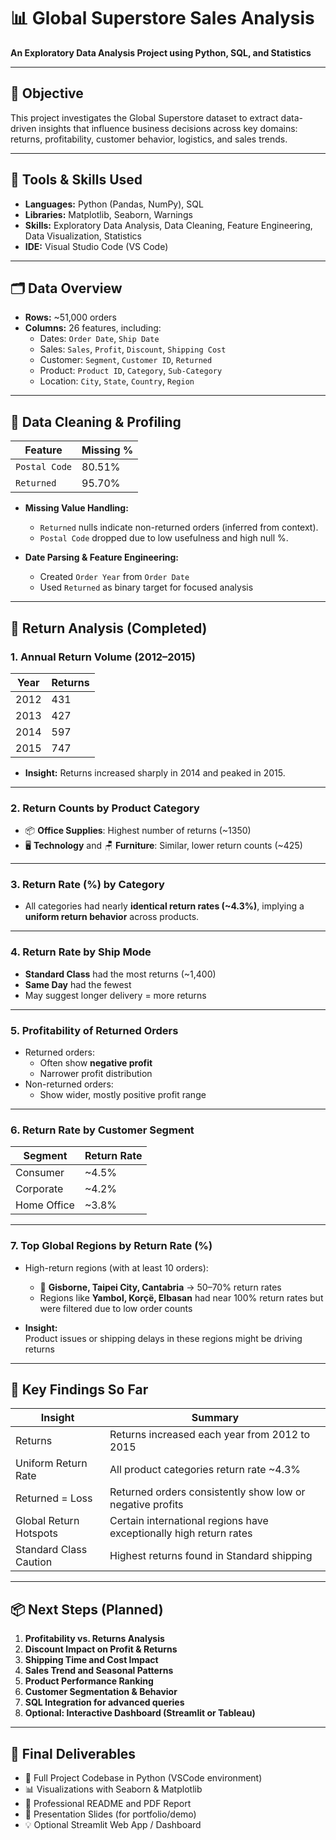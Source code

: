 # 📊 Global Superstore Sales Analysis  
**An Exploratory Data Analysis Project using Python, SQL, and Statistics**

---

## 🧠 Objective  
This project investigates the Global Superstore dataset to extract data-driven insights that influence business decisions across key domains: returns, profitability, customer behavior, logistics, and sales trends.

---

## 🧰 Tools & Skills Used
- **Languages:** Python (Pandas, NumPy), SQL
- **Libraries:** Matplotlib, Seaborn, Warnings
- **Skills:** Exploratory Data Analysis, Data Cleaning, Feature Engineering, Data Visualization, Statistics
- **IDE:** Visual Studio Code (VS Code)

---

## 🗂️ Data Overview
- **Rows:** ~51,000 orders  
- **Columns:** 26 features, including:
  - Dates: `Order Date`, `Ship Date`
  - Sales: `Sales`, `Profit`, `Discount`, `Shipping Cost`
  - Customer: `Segment`, `Customer ID`, `Returned`
  - Product: `Product ID`, `Category`, `Sub-Category`
  - Location: `City`, `State`, `Country`, `Region`

---

## 🧼 Data Cleaning & Profiling

| Feature         | Missing %      |
|----------------|----------------|
| `Postal Code`  | 80.51%         |
| `Returned`     | 95.70%         |

- **Missing Value Handling:**  
  - `Returned` nulls indicate non-returned orders (inferred from context).
  - `Postal Code` dropped due to low usefulness and high null %.

- **Date Parsing & Feature Engineering:**
  - Created `Order Year` from `Order Date`
  - Used `Returned` as binary target for focused analysis

---

## 🔁 Return Analysis (Completed)

### 1. **Annual Return Volume (2012–2015)**  
| Year | Returns |
|------|---------|
| 2012 | 431     |
| 2013 | 427     |
| 2014 | 597     |
| 2015 | 747     |

- **Insight:** Returns increased sharply in 2014 and peaked in 2015.

---

### 2. **Return Counts by Product Category**  
- 📦 **Office Supplies**: Highest number of returns (~1350)
- 🖥️ **Technology** and 🪑 **Furniture**: Similar, lower return counts (~425)

---

### 3. **Return Rate (%) by Category**  
- All categories had nearly **identical return rates (~4.3%)**, implying a **uniform return behavior** across products.

---

### 4. **Return Rate by Ship Mode**  
- **Standard Class** had the most returns (~1,400)
- **Same Day** had the fewest
- May suggest longer delivery = more returns

---

### 5. **Profitability of Returned Orders**
- Returned orders:
  - Often show **negative profit**
  - Narrower profit distribution
- Non-returned orders:
  - Show wider, mostly positive profit range

---

### 6. **Return Rate by Customer Segment**  
| Segment      | Return Rate |
|--------------|-------------|
| Consumer     | ~4.5%       |
| Corporate    | ~4.2%       |
| Home Office  | ~3.8%       |

---

### 7. **Top Global Regions by Return Rate (%)**
- High-return regions (with at least 10 orders):
  - 📍 **Gisborne, Taipei City, Cantabria** → 50–70% return rates
  - Regions like **Yambol, Korçë, Elbasan** had near 100% return rates but were filtered due to low order counts

- **Insight:**  
  Product issues or shipping delays in these regions might be driving returns

---

## 📍 Key Findings So Far

|  Insight               | Summary                                                            |
|------------------------|--------------------------------------------------------------------|
| Returns                | Returns increased each year from 2012 to 2015                      |
| Uniform Return Rate    | All product categories return rate ~4.3%                           |
|  Returned = Loss       | Returned orders consistently show low or negative profits          |
| Global Return Hotspots | Certain international regions have exceptionally high return rates |
| Standard Class Caution | Highest returns found in Standard shipping                         |

---

## 📦 Next Steps (Planned)
1. **Profitability vs. Returns Analysis**
2. **Discount Impact on Profit & Returns**
3. **Shipping Time and Cost Impact**
4. **Sales Trend and Seasonal Patterns**
5. **Product Performance Ranking**
6. **Customer Segmentation & Behavior**
7. **SQL Integration for advanced queries**
8. **Optional: Interactive Dashboard (Streamlit or Tableau)**

---

## 🧾 Final Deliverables
- 📂 Full Project Codebase in Python (VSCode environment)
- 📊 Visualizations with Seaborn & Matplotlib
- 📄 Professional README and PDF Report
- 🎥 Presentation Slides (for portfolio/demo)
- 💡 Optional Streamlit Web App / Dashboard